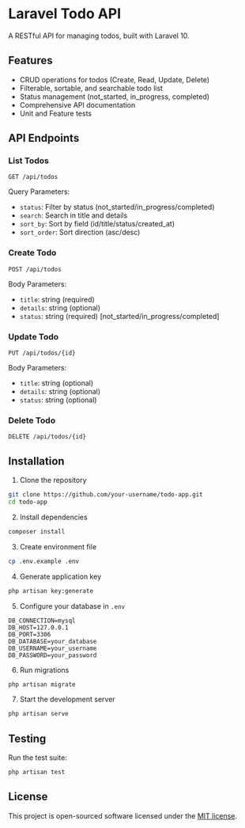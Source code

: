 # Laravel Todo API

A RESTful API for managing todos, built with Laravel 10.

## Features

- CRUD operations for todos (Create, Read, Update, Delete)
- Filterable, sortable, and searchable todo list
- Status management (not_started, in_progress, completed)
- Comprehensive API documentation
- Unit and Feature tests

## API Endpoints

### List Todos
```
GET /api/todos
```
Query Parameters:
- `status`: Filter by status (not_started/in_progress/completed)
- `search`: Search in title and details
- `sort_by`: Sort by field (id/title/status/created_at)
- `sort_order`: Sort direction (asc/desc)

### Create Todo
```
POST /api/todos
```
Body Parameters:
- `title`: string (required)
- `details`: string (optional)
- `status`: string (required) [not_started/in_progress/completed]

### Update Todo
```
PUT /api/todos/{id}
```
Body Parameters:
- `title`: string (optional)
- `details`: string (optional)
- `status`: string (optional)

### Delete Todo
```
DELETE /api/todos/{id}
```

## Installation

1. Clone the repository
```bash
git clone https://github.com/your-username/todo-app.git
cd todo-app
```

2. Install dependencies
```bash
composer install
```

3. Create environment file
```bash
cp .env.example .env
```

4. Generate application key
```bash
php artisan key:generate
```

5. Configure your database in `.env`
```
DB_CONNECTION=mysql
DB_HOST=127.0.0.1
DB_PORT=3306
DB_DATABASE=your_database
DB_USERNAME=your_username
DB_PASSWORD=your_password
```

6. Run migrations
```bash
php artisan migrate
```

7. Start the development server
```bash
php artisan serve
```

## Testing

Run the test suite:
```bash
php artisan test
```

## License

This project is open-sourced software licensed under the [MIT license](https://opensource.org/licenses/MIT).
